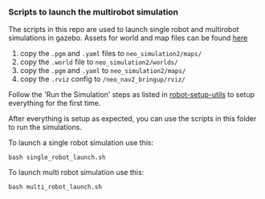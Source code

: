 ### Scripts to launch the multirobot simulation

The scripts in this repo are used to launch single robot and multirobot simulations in gazebo.
Assets for world and map files can be found [here](https://github.com/DockDockGo/robot-setup-tool/tree/ros2/world_files)

1. copy the `.pgm` and `.yaml` files to `neo_simulation2/maps/`
2. copy the `.world` file to `neo_simulation2/worlds/`
3. copy the `.pgm` and `.yaml` to `neo_simulation2/maps/`
4. copy the `.rviz` config to `/neo_nav2_bringup/rviz/`

Follow the 'Run the Simulation' steps as listed in [robot-setup-utils](https://github.com/DockDockGo/robot-setup-tool/tree/ros2) to setup everything for the first time.

After everything is setup as expected, you can use the scripts in this folder to run the simulations.

To launch a single robot simulation use this:

```
bash single_robot_launch.sh
```

To launch multi robot simulation use this:

```
bash multi_robot_launch.sh
```
